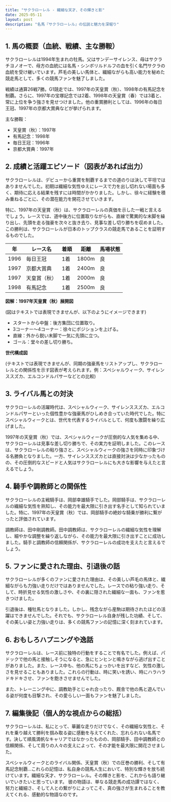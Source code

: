 ```yaml
---
title: "サクラローレル - 繊細な天才、その輝きと影"
date: 2025-05-11
layout: post
description: "名馬『サクラローレル』の伝説と魅力を深堀り"
---
```


## 1. 馬の概要（血統、戦績、主な勝鞍）

サクラローレルは1994年生まれの牡馬。父はサンデーサイレンス、母はサクラチヨノオーで、母方の血統には名馬・シンボリルドルフの血を引く名門サクラの血統を受け継いでいます。芦毛の美しい馬体と、繊細ながらも高い能力を秘めた競走馬として、多くの競馬ファンを魅了しました。

戦績は通算26戦7勝。G1競走では、1997年の天皇賞（秋）、1998年の有馬記念を制覇。さらに、1997年の宝塚記念では2着、1998年の天皇賞（春）では3着と、常に上位を争う強さを見せつけました。他の重賞勝利としては、1996年の毎日王冠、1997年の京都大賞典などが挙げられます。

主な勝鞍：

* 天皇賞（秋）：1997年
* 有馬記念：1998年
* 毎日王冠：1996年
* 京都大賞典：1997年


## 2. 成績と活躍エピソード（図表があれば出力）

サクラローレルは、デビューから重賞を制覇するまでの道のりは決して平坦ではありませんでした。初期は繊細な気性ゆえにレースで力を出し切れない場面も多く、期待に応える結果を残すには時間がかかりました。しかし、徐々に経験を積み重ねるごとに、その潜在能力を開花させていきます。

特に、1997年の天皇賞（秋）は、サクラローレルの真価を示した一戦と言えるでしょう。レースでは、道中後方に位置取りながらも、直線で驚異的な末脚を繰り出し、先頭を走る強豪を次々と抜き去り、見事な差し切り勝ちを収めました。この勝利は、サクラローレルが日本のトップクラスの競走馬であることを証明するものでした。

| 年 | レース名 | 着順 | 距離 | 馬場状態 |
|---|---|---|---|---|
| 1996 | 毎日王冠 | 1着 | 1800m | 良 |
| 1997 | 京都大賞典 | 1着 | 2400m | 良 |
| 1997 | 天皇賞（秋） | 1着 | 2000m | 良 |
| 1998 | 有馬記念 | 1着 | 2500m | 良 |


**図解：1997年天皇賞（秋）展開図**

(図はテキストでは表現できませんが、以下のようにイメージできます)

* スタートから中盤：後方集団に位置取り。
* 3コーナー～4コーナー：徐々にポジションを上げる。
* 直線：外から鋭い末脚で一気に先頭に立つ。
* ゴール：堂々の差し切り勝ち。


**世代構成図**

(テキストでは表現できませんが、同期の強豪馬をリストアップし、サクラローレルとの関係性を示す図表が考えられます。例：スペシャルウィーク、サイレンススズカ、エルコンドルパサーなどとの比較)


## 3. ライバル馬との対決

サクラローレルの活躍時代は、スペシャルウィーク、サイレンススズカ、エルコンドルパサーといった個性豊かな強豪馬がひしめき合っていた時代でした。特にスペシャルウィークとは、世代を代表するライバルとして、何度も激闘を繰り広げました。

1997年の天皇賞（秋）では、スペシャルウィークが圧倒的な人気を集める中、サクラローレルは見事な差し切り勝ちで、その実力を証明しました。このレースは、サクラローレルの粘り強さと、スペシャルウィークの強さを同時に印象づける名勝負となりました。一方、サイレンススズカとは直接対決は少なかったものの、その圧倒的なスピードと人気はサクラローレルにも大きな影響を与えたと言えるでしょう。


## 4. 騎手や調教師との関係性

サクラローレルの主戦騎手は、岡部幸雄騎手でした。岡部騎手は、サクラローレルの繊細な気性を熟知し、その能力を最大限に引き出す名手として知られていました。特に、1997年の天皇賞（秋）では、岡部騎手の絶妙な騎乗が勝利に繋がったと評価されています。

調教師は、田中剛調教師。田中調教師は、サクラローレルの繊細な気性を理解し、細やかな調整を繰り返しながら、その能力を最大限に引き出すことに成功しました。騎手と調教師の信頼関係が、サクラローレルの成功を支えたと言えるでしょう。


## 5. ファンに愛された理由、引退後の話

サクラローレルが多くのファンに愛された理由は、その美しい芦毛の馬体と、繊細ながらも力強い走りだけではありませんでした。レースでの粘り強い走り、そして、時折見せる気性の激しさや、その裏に隠された繊細な一面も、ファンを惹きつけました。

引退後は、種牡馬となりました。しかし、残念ながら産駒は期待されたほどの活躍はできませんでした。それでも、サクラローレル自身が残した功績、そして、その美しい姿と力強い走りは、多くの競馬ファンの記憶に深く刻まれています。


## 6. おもしろハプニングや逸話

サクラローレルは、レース前に独特の行動をすることで有名でした。例えば、パドックで他の馬と接触しそうになると、急にヒンヒンと鳴きながら逃げ出すことがありました。また、レース中も、他の馬にちょっかいを出すなど、気性の激しさを見せることもありました。これらの行動は、時に笑いを誘い、時にハラハラドキドキさせ、ファンを飽きさせませんでした。

また、トレーニング中に、調教助手とじゃれ合ったり、厩舎で他の馬と遊んでいる姿が何度も目撃され、その愛らしい一面もファンを魅了しました。


## 7. 編集後記（個人的な視点からの総括）

サクラローレルは、私にとって、華麗な走りだけでなく、その繊細な気性と、それを乗り越えて勝利を掴み取る姿に感動を与えてくれた、忘れられない名馬です。決して順風満帆なキャリアではなかったものの、岡部騎手、田中調教師との信頼関係、そして周りの人々の支えによって、その才能を最大限に開花させました。

スペシャルウィークとのライバル関係、天皇賞（秋）での圧巻の勝利、そして有馬記念制覇…これらの記憶は、私自身の競馬人生において、特別な輝きを放ち続けています。繊細な天才、サクラローレル。その輝きと影を、これからも語り継いでいきたいと思っています。  彼の物語は、単なる競走馬の成功譚ではなく、努力と繊細さ、そして人との繋がりによってこそ、真の強さが生まれることを教えてくれる、感動的な物語なのです。
